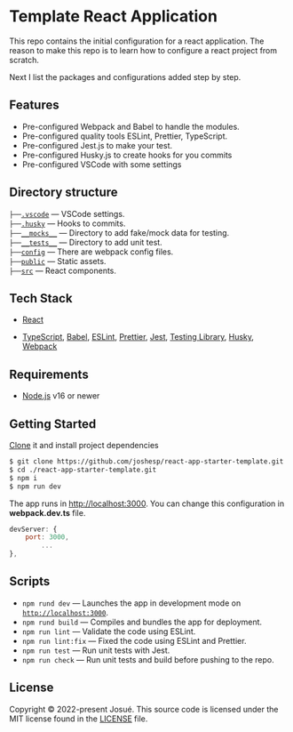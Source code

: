 
# Template React Application

This repo contains the initial configuration for a react application. The reason to make this repo is to learn how to configure a react project from scratch.

Next I list the packages and configurations added step by step.

## Features

- Pre-configured Webpack and Babel to handle the modules.
- Pre-configured quality tools ESLint, Prettier, TypeScript.
- Pre-configured Jest.js to make your test.
- Pre-configured Husky.js to create hooks for you commits
- Pre-configured VSCode with some settings

## Directory structure

`├──`[`.vscode`](.vscode) — VSCode settings.<br>
`├──`[`.husky`](.husky) — Hooks to commits.<br>
`├──`[`__mocks__`](./__mocks__) — Directory to add fake/mock data for testing.<br>
`├──`[`__tests__`](./__tests__) — Directory to add unit test.<br>
`├──`[`config`](./config_) — There are webpack config files.<br>
`├──`[`public`](./public_) — Static assets.<br>
`├──`[`src`](./src_) — React components.<br>

## Tech Stack

- [React](https://reactjs.org/)

- [TypeScript](https://www.typescriptlang.org/), [Babel](https://babeljs.io/), [ESLint](https://eslint.org/), [Prettier](https://prettier.io/), [Jest](https://jestjs.io/), [Testing Library](https://testing-library.com/), [Husky](https://typicode.github.io/husky/#/), [Webpack](https://webpack.js.org/)

## Requirements

- [Node.js](https://nodejs.org/) v16 or newer

## Getting Started

[Clone](https://github.com/joshesp/react-app-starter-template.git) it and install project dependencies

```bash
$ git clone https://github.com/joshesp/react-app-starter-template.git
$ cd ./react-app-starter-template.git
$ npm i
$ npm run dev
```
The app runs in [http://localhost:3000](http://localhost:3000). You can change this configuration in **webpack.dev.ts** file.  

```javascript
devServer: {
	port: 3000,
        ...
},
```

## Scripts

- `npm rund dev` — Launches the app in development mode on [`http://localhost:3000`](http://localhost:3000/).
- `npm rund build` — Compiles and bundles the app for deployment.
- `npm run lint` — Validate the code using ESLint.
- `npm run lint:fix` — Fixed the code using ESLint and Prettier.
- `npm run test` — Run unit tests with Jest.
- `npm run check` — Run unit tests and build before pushing to the repo.


## License

Copyright © 2022-present Josué. This source code is licensed under the MIT license found in the [LICENSE](./LICENSE) file.